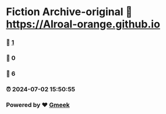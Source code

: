 # Fiction Archive-original :link: https://Alroal-orange.github.io 
### :page_facing_up: [1](https://Alroal-orange.github.io/tag.html) 
### :speech_balloon: 0 
### :hibiscus: 6 
### :alarm_clock: 2024-07-02 15:50:55 
### Powered by :heart: [Gmeek](https://github.com/Meekdai/Gmeek)
